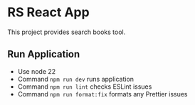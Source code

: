 # RS React App

This project provides search books tool.

## Run Application

- Use node 22
- Command `npm run dev` runs application
- Command `npm run lint` checks ESLint issues
- Command `npm run format:fix` formats any Prettier issues

